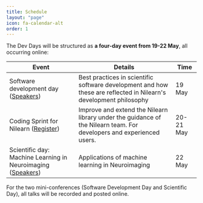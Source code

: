 ```yaml
---
title: Schedule
layout: "page"
icon: fa-calendar-alt
order: 1
---
```


The Dev Days will be structured as **a four-day event from 19-22 May**, all occurring online:

Event | Details | Time
----- | ------- | ----
Software development day ([Speakers](#software-development-day-19-may-confirmed-speakers)) | Best practices in scientific software development and how these are reflected in Nilearn's development philosophy | 19 May
Coding Sprint for Nilearn ([Register](#sprint-registration)) | Improve and extend the Nilearn library under the guidance of the Nilearn team. For developers and experienced users. | 20-21 May
Scientific day: Machine Learning in Neuroimaging ([Speakers](#scientific-day-22-may-confirmed-speakers)) | Applications of machine learning in Neuroimaging | 22 May

For the two mini-conferences (Software Development Day and Scientific Day), all talks
will be recorded and posted online.

